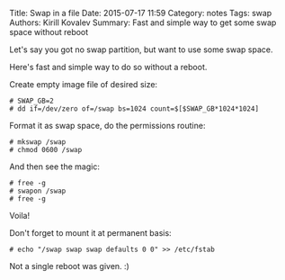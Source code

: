 Title: Swap in a file
Date: 2015-07-17 11:59
Category: notes
Tags: swap
Authors: Kirill Kovalev
Summary: Fast and simple way to get some swap space without reboot

Let's say you got no swap partition, but want to use some swap space.

Here's fast and simple way to do so without a reboot.

Create empty image file of desired size:

    # SWAP_GB=2
    # dd if=/dev/zero of=/swap bs=1024 count=$[$SWAP_GB*1024*1024]

Format it as swap space, do the permissions routine:

    # mkswap /swap
    # chmod 0600 /swap

And then see the magic:

    # free -g
    # swapon /swap
    # free -g

Voila!

Don't forget to mount it at permanent basis:

    # echo "/swap swap swap defaults 0 0" >> /etc/fstab

Not a single reboot was given. :)
